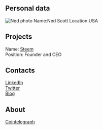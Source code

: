 ## Personal data
![Ned photo](https://media.licdn.com/mpr/mpr/shrinknp_400_400/AAEAAQAAAAAAAA2IAAAAJDE0ZDNkYWI0LTJiY2QtNDdmZC04NmUyLTllNmZjMjllNzE2Yg.jpg) 
Name:Ned Scott
Location:USA
## Projects 
Name: [Steem](../projects/steem.md)  
Position: Founder and CEO
## Contacts
[LinkedIn](https://www.linkedin.com/in/nedscott)  
[Twitter](https://twitter.com/certainassets)  
[Blog](https://steemit.com/@ned)
## About
[Cointelegraph](https://cointelegraph.com/tags/ned-scott)  
	
	
